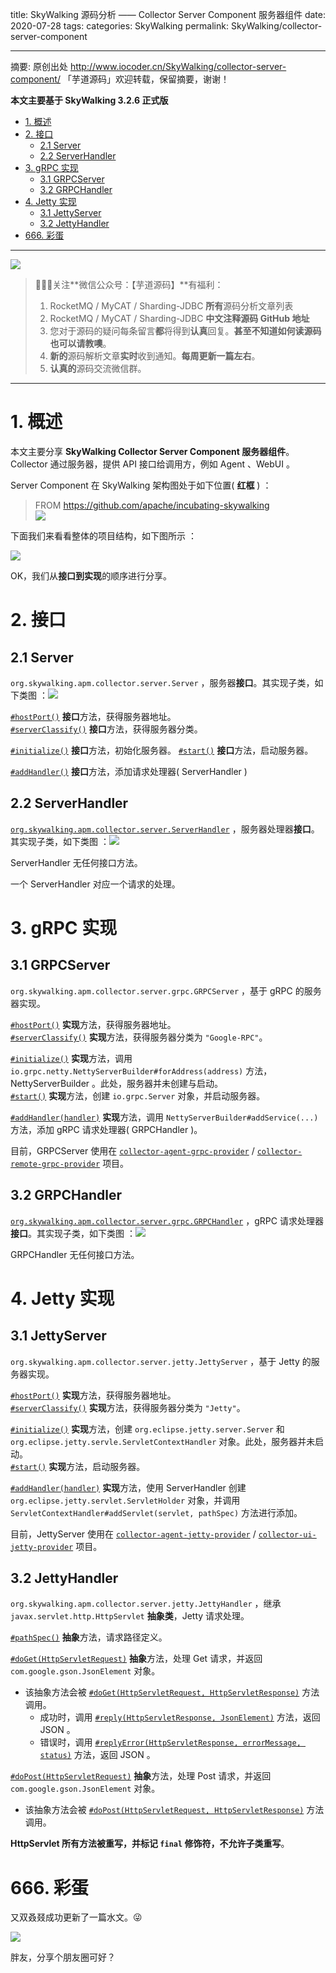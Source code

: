 title: SkyWalking 源码分析 —— Collector Server Component 服务器组件
date: 2020-07-28
tags:
categories: SkyWalking
permalink: SkyWalking/collector-server-component

-------

摘要: 原创出处 http://www.iocoder.cn/SkyWalking/collector-server-component/ 「芋道源码」欢迎转载，保留摘要，谢谢！

**本文主要基于 SkyWalking 3.2.6 正式版**

- [1. 概述](http://www.iocoder.cn/SkyWalking/collector-server-component/)
- [2. 接口](http://www.iocoder.cn/SkyWalking/collector-server-component/)
  - [2.1 Server](http://www.iocoder.cn/SkyWalking/collector-server-component/)
  - [2.2 ServerHandler](http://www.iocoder.cn/SkyWalking/collector-server-component/)
- [3. gRPC 实现](http://www.iocoder.cn/SkyWalking/collector-server-component/)
  - [3.1 GRPCServer](http://www.iocoder.cn/SkyWalking/collector-server-component/)
  - [3.2 GRPCHandler](http://www.iocoder.cn/SkyWalking/collector-server-component/)
- [4. Jetty 实现](http://www.iocoder.cn/SkyWalking/collector-server-component/)
  - [3.1 JettyServer](http://www.iocoder.cn/SkyWalking/collector-server-component/)
  - [3.2 JettyHandler](http://www.iocoder.cn/SkyWalking/collector-server-component/)
- [666. 彩蛋](http://www.iocoder.cn/SkyWalking/collector-server-component/)

-------

![](http://www.iocoder.cn/images/common/wechat_mp_2017_07_31.jpg)

> 🙂🙂🙂关注**微信公众号：【芋道源码】**有福利：  
> 1. RocketMQ / MyCAT / Sharding-JDBC **所有**源码分析文章列表  
> 2. RocketMQ / MyCAT / Sharding-JDBC **中文注释源码 GitHub 地址**  
> 3. 您对于源码的疑问每条留言**都**将得到**认真**回复。**甚至不知道如何读源码也可以请教噢**。  
> 4. **新的**源码解析文章**实时**收到通知。**每周更新一篇左右**。  
> 5. **认真的**源码交流微信群。

-------

# 1. 概述

本文主要分享 **SkyWalking Collector Server Component 服务器组件**。Collector 通过服务器，提供 API 接口给调用方，例如 Agent 、WebUI 。

Server Component 在 SkyWalking 架构图处于如下位置( **红框** ) ：

> FROM https://github.com/apache/incubating-skywalking  
> ![](http://www.iocoder.cn/images/SkyWalking/2020_07_25/01.jpeg)

下面我们来看看整体的项目结构，如下图所示 ：

![](http://www.iocoder.cn/images/SkyWalking/2020_07_28/02.png)

OK，我们从**接口到实现**的顺序进行分享。

# 2. 接口

## 2.1 Server

`org.skywalking.apm.collector.server.Server` ，服务器**接口**。其实现子类，如下类图 ：![](http://www.iocoder.cn/images/SkyWalking/2020_07_28/03.png)

[`#hostPort()`](https://github.com/YunaiV/skywalking/blob/ceee65ca1e03c34a756922034f85c5d95b8f2178/apm-collector/apm-collector-component/server-component/src/main/java/org/skywalking/apm/collector/server/Server.java#L31) **接口**方法，获得服务器地址。  
[`#serverClassify()`](https://github.com/YunaiV/skywalking/blob/ceee65ca1e03c34a756922034f85c5d95b8f2178/apm-collector/apm-collector-component/server-component/src/main/java/org/skywalking/apm/collector/server/Server.java#L36) **接口**方法，获得服务器分类。

[`#initialize()`](https://github.com/YunaiV/skywalking/blob/ceee65ca1e03c34a756922034f85c5d95b8f2178/apm-collector/apm-collector-component/server-component/src/main/java/org/skywalking/apm/collector/server/Server.java#L43) **接口**方法，初始化服务器。
[`#start()`](https://github.com/YunaiV/skywalking/blob/ceee65ca1e03c34a756922034f85c5d95b8f2178/apm-collector/apm-collector-component/server-component/src/main/java/org/skywalking/apm/collector/server/Server.java#L50) **接口**方法，启动服务器。

[`#addHandler()`](https://github.com/YunaiV/skywalking/blob/ceee65ca1e03c34a756922034f85c5d95b8f2178/apm-collector/apm-collector-component/server-component/src/main/java/org/skywalking/apm/collector/server/Server.java#L57) **接口**方法，添加请求处理器( ServerHandler )

## 2.2 ServerHandler

[`org.skywalking.apm.collector.server.ServerHandler`](https://github.com/YunaiV/skywalking/blob/ceee65ca1e03c34a756922034f85c5d95b8f2178/apm-collector/apm-collector-component/server-component/src/main/java/org/skywalking/apm/collector/server/ServerHandler.java) ，服务器处理器**接口**。其实现子类，如下类图 ：![](http://www.iocoder.cn/images/SkyWalking/2020_07_28/04.png)

ServerHandler 无任何接口方法。

一个 ServerHandler 对应一个请求的处理。

# 3. gRPC 实现

## 3.1 GRPCServer

`org.skywalking.apm.collector.server.grpc.GRPCServer` ，基于 gRPC 的服务器实现。

[`#hostPort()`](https://github.com/YunaiV/skywalking/blob/ceee65ca1e03c34a756922034f85c5d95b8f2178/apm-collector/apm-collector-component/server-component/src/main/java/org/skywalking/apm/collector/server/grpc/GRPCServer.java#L47) **实现**方法，获得服务器地址。  
[`#serverClassify()`](https://github.com/YunaiV/skywalking/blob/ceee65ca1e03c34a756922034f85c5d95b8f2178/apm-collector/apm-collector-component/server-component/src/main/java/org/skywalking/apm/collector/server/grpc/GRPCServer.java#L51) **实现**方法，获得服务器分类为 `"Google-RPC"`。

[`#initialize()`](https://github.com/YunaiV/skywalking/blob/ceee65ca1e03c34a756922034f85c5d95b8f2178/apm-collector/apm-collector-component/server-component/src/main/java/org/skywalking/apm/collector/server/grpc/GRPCServer.java#L55) **实现**方法，调用 `io.grpc.netty.NettyServerBuilder#forAddress(address)` 方法，NettyServerBuilder 。此处，服务器并未创建与启动。  
[`#start()`](https://github.com/YunaiV/skywalking/blob/ceee65ca1e03c34a756922034f85c5d95b8f2178/apm-collector/apm-collector-component/server-component/src/main/java/org/skywalking/apm/collector/server/grpc/GRPCServer.java#L61) **实现**方法，创建 `io.grpc.Server` 对象，并启动服务器。

[`#addHandler(handler)`](https://github.com/YunaiV/skywalking/blob/ceee65ca1e03c34a756922034f85c5d95b8f2178/apm-collector/apm-collector-component/server-component/src/main/java/org/skywalking/apm/collector/server/grpc/GRPCServer.java#L70) **实现**方法，调用 `NettyServerBuilder#addService(...)` 方法，添加 gRPC 请求处理器( GRPCHandler )。

目前，GRPCServer 使用在 [`collector-agent-grpc-provider`](https://github.com/YunaiV/skywalking/blob/ceee65ca1e03c34a756922034f85c5d95b8f2178/apm-collector/apm-collector-agent-grpc/collector-agent-grpc-provider/) / [`collector-remote-grpc-provider`](https://github.com/YunaiV/skywalking/tree/ceee65ca1e03c34a756922034f85c5d95b8f2178/apm-collector/apm-collector-remote/collector-remote-grpc-provider) 项目。

## 3.2 GRPCHandler

[`org.skywalking.apm.collector.server.grpc.GRPCHandler`](https://github.com/YunaiV/skywalking/blob/ceee65ca1e03c34a756922034f85c5d95b8f2178/apm-collector/apm-collector-component/server-component/src/main/java/org/skywalking/apm/collector/server/ServerHandler.java) ，gRPC 请求处理器**接口**。其实现子类，如下类图 ：![](http://www.iocoder.cn/images/SkyWalking/2020_07_28/05.png)

GRPCHandler 无任何接口方法。

# 4. Jetty 实现

## 3.1 JettyServer

`org.skywalking.apm.collector.server.jetty.JettyServer` ，基于 Jetty 的服务器实现。

[`#hostPort()`](https://github.com/YunaiV/skywalking/blob/3c964d8b5678cf6f715dc252e6fe48ba87d0f9e9/apm-collector/apm-collector-component/server-component/src/main/java/org/skywalking/apm/collector/server/jetty/JettyServer.java#L52) **实现**方法，获得服务器地址。  
[`#serverClassify()`](https://github.com/YunaiV/skywalking/blob/3c964d8b5678cf6f715dc252e6fe48ba87d0f9e9/apm-collector/apm-collector-component/server-component/src/main/java/org/skywalking/apm/collector/server/jetty/JettyServer.java#L56) **实现**方法，获得服务器分类为 `"Jetty"`。

[`#initialize()`](https://github.com/YunaiV/skywalking/blob/3c964d8b5678cf6f715dc252e6fe48ba87d0f9e9/apm-collector/apm-collector-component/server-component/src/main/java/org/skywalking/apm/collector/server/jetty/JettyServer.java#L60) **实现**方法，创建 `org.eclipse.jetty.server.Server` 和 `org.eclipse.jetty.servle.ServletContextHandler` 对象。此处，服务器并未启动。  
[`#start()`](https://github.com/YunaiV/skywalking/blob/3c964d8b5678cf6f715dc252e6fe48ba87d0f9e9/apm-collector/apm-collector-component/server-component/src/main/java/org/skywalking/apm/collector/server/jetty/JettyServer.java#L80) **实现**方法，启动服务器。

[`#addHandler(handler)`](https://github.com/YunaiV/skywalking/blob/3c964d8b5678cf6f715dc252e6fe48ba87d0f9e9/apm-collector/apm-collector-component/server-component/src/main/java/org/skywalking/apm/collector/server/jetty/JettyServer.java#L72) **实现**方法，使用 ServerHandler 创建 `org.eclipse.jetty.servlet.ServletHolder` 对象，并调用 `ServletContextHandler#addServlet(servlet, pathSpec)` 方法进行添加。

目前，JettyServer 使用在 [`collector-agent-jetty-provider`](https://github.com/YunaiV/skywalking/tree/3c964d8b5678cf6f715dc252e6fe48ba87d0f9e9/apm-collector/apm-collector-agent-jetty/collector-agent-jetty-provider) / [`collector-ui-jetty-provider`](https://github.com/YunaiV/skywalking/tree/3c964d8b5678cf6f715dc252e6fe48ba87d0f9e9/apm-collector/apm-collector-ui/collector-ui-jetty-provider) 项目。

## 3.2 JettyHandler

`org.skywalking.apm.collector.server.jetty.JettyHandler` ，继承 `javax.servlet.http.HttpServlet` **抽象类**，Jetty 请求处理。

[`#pathSpec()`](https://github.com/YunaiV/skywalking/blob/3c964d8b5678cf6f715dc252e6fe48ba87d0f9e9/apm-collector/apm-collector-component/server-component/src/main/java/org/skywalking/apm/collector/server/jetty/JettyHandler.java#L43) **抽象**方法，请求路径定义。

[`#doGet(HttpServletRequest)`](https://github.com/YunaiV/skywalking/blob/3c964d8b5678cf6f715dc252e6fe48ba87d0f9e9/apm-collector/apm-collector-component/server-component/src/main/java/org/skywalking/apm/collector/server/jetty/JettyHandler.java#L61) **抽象**方法，处理 Get 请求，并返回 `com.google.gson.JsonElement` 对象。

* 该抽象方法会被 [`#doGet(HttpServletRequest, HttpServletResponse)`](https://github.com/YunaiV/skywalking/blob/3c964d8b5678cf6f715dc252e6fe48ba87d0f9e9/apm-collector/apm-collector-component/server-component/src/main/java/org/skywalking/apm/collector/server/jetty/JettyHandler.java#L46) 方法调用。
    * 成功时，调用 [`#reply(HttpServletResponse, JsonElement)`](https://github.com/YunaiV/skywalking/blob/3c964d8b5678cf6f715dc252e6fe48ba87d0f9e9/apm-collector/apm-collector-component/server-component/src/main/java/org/skywalking/apm/collector/server/jetty/JettyHandler.java#L174) 方法，返回 JSON 。
    * 错误时，调用 [`#replyError(HttpServletResponse, errorMessage, status)`](https://github.com/YunaiV/skywalking/blob/3c964d8b5678cf6f715dc252e6fe48ba87d0f9e9/apm-collector/apm-collector-component/server-component/src/main/java/org/skywalking/apm/collector/server/jetty/JettyHandler.java#L195) 方法，返回 JSON 。

[`#doPost(HttpServletRequest)`](https://github.com/YunaiV/skywalking/blob/3c964d8b5678cf6f715dc252e6fe48ba87d0f9e9/apm-collector/apm-collector-component/server-component/src/main/java/org/skywalking/apm/collector/server/jetty/JettyHandler.java#L79) **抽象**方法，处理 Post 请求，并返回 `com.google.gson.JsonElement` 对象。

* 该抽象方法会被 [`#doPost(HttpServletRequest, HttpServletResponse)`](https://github.com/YunaiV/skywalking/blob/3c964d8b5678cf6f715dc252e6fe48ba87d0f9e9/apm-collector/apm-collector-component/server-component/src/main/java/org/skywalking/apm/collector/server/jetty/JettyHandler.java#L64) 方法调用。

**HttpServlet 所有方法被重写，并标记 `final` 修饰符，不允许子类重写**。

# 666. 彩蛋

又双叒叕成功更新了一篇水文。😜

![](http://www.iocoder.cn/images/SkyWalking/2020_07_28/06.png)

胖友，分享个朋友圈可好？
